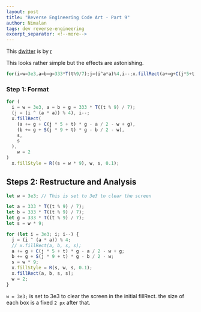 ```yaml
---
layout: post
title: "Reverse Engineering Code Art - Part 9"
author: Nimalan
tags: dev reverse-engineering
excerpt_separator: <!--more-->
---
```


This [dwitter](https://www.dwitter.net/d/4388) is by [r]()

This looks rather simple but the effects are astonishing.

```js
for(i=w=3e3,a=b=g=333*T(t%9/7);j=(i^a*a)%4,i--;x.fillRect(a+=g+C(j*5+t)*g-a/2-w+g,b+=g+S(j*9+t)*g-b/2-w,s,s),w=2)x.fillStyle=R(s=w*9,w,s,.1)
```

<!--more-->

### Step 1: Format

```js
for (
  i = w = 3e3, a = b = g = 333 * T((t % 9) / 7);
  (j = (i ^ (a * a)) % 4), i--;
  x.fillRect(
    (a += g + C(j * 5 + t) * g - a / 2 - w + g),
    (b += g + S(j * 9 + t) * g - b / 2 - w),
    s,
    s
  ),
    w = 2
)
  x.fillStyle = R((s = w * 9), w, s, 0.1);
```

## Steps 2: Restructure and Analysis

```js
let w = 3e3; // This is set to 3e3 to clear the screen

let a = 333 * T((t % 9) / 7);
let b = 333 * T((t % 9) / 7);
let g = 333 * T((t % 9) / 7);
let s = w * 9;

for (let i = 3e3; i; i--) {
  j = (i ^ (a * a)) % 4;
  // x.fillRect(a, b, s, s);
  a += g + C(j * 5 + t) * g - a / 2 - w + g;
  b += g + S(j * 9 + t) * g - b / 2 - w;
  s = w * 9;
  x.fillStyle = R(s, w, s, 0.1);
  x.fillRect(a, b, s, s);
  w = 2;
}
```

`w = 3e3;` is set to 3e3 to clear the screen in the initial fillRect. the size of each box is a fixed `2 px` after that.
